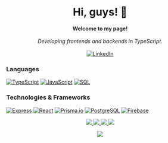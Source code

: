 <h1 align="center">Hi, guys! 👋</h1>

<p align="center">
    <b>Welcome to my page!</b><br><br>
    <i>
        Developing frontends and backends in TypeScript.<br>
    </i><br>
    <a href="https://www.linkedin.com/in/harry-robinson-8484bb187/">
        <img src="https://img.shields.io/badge/LinkedIn-blue?style=flat-square&logo=linkedin" alt="LinkedIn">
    </a>
</p>

### Languages
[![TypeScript](https://img.shields.io/badge/typescript-black?style=for-the-badge&logo=typescript)](https://github.com/hazbob)
[![JavaScript](https://img.shields.io/badge/javascript-black?style=for-the-badge&logo=javascript)](https://github.com/hazbob)
[![SQL](https://img.shields.io/badge/sql-black?style=for-the-badge&logo=mysql)](https://github.com/hazbob)


### Technologies & Frameworks
[![Express](https://img.shields.io/badge/express-black?style=for-the-badge&logo=express)](https://github.com/hazbob)
[![React](https://img.shields.io/badge/react-black?style=for-the-badge&logo=react)](https://github.com/hazbob)
[![Prisma.io](https://img.shields.io/badge/prisma-black?style=for-the-badge&logo=prisma)](hhttps://github.com/hazbob)
[![PostgreSQL](https://img.shields.io/badge/PostgreSQL-black?style=for-the-badge&logo=postgresql)](https://github.com/hazbob)
[![Firebase](https://img.shields.io/badge/firebase-black?style=for-the-badge&logo=firebase)](https://github.com/hazbob)


<p align="center">
  <a href="https://github.com/hazbob">
    <img src="http://github-profile-summary-cards.vercel.app/api/cards/profile-details?username=hazbob&theme=transparent" />
  </a>
  <a href="https://github.com/hazbob">
    <img src="https://github-readme-streak-stats.herokuapp.com/?user=hazbob&hide_border=true&card_width=338&theme=transparent" />
  </a>
  <a href="https://github.com/hazbob">
    <img src="http://github-profile-summary-cards.vercel.app/api/cards/stats?username=hazbob&theme=transparent" />
  </a>
  <a href="https://github.com/hazbob">
    <img src="http://github-profile-summary-cards.vercel.app/api/cards/most-commit-language?username=hazbob&theme=transparent" />
  </a>
</p>

<p align="center">
  <a href="https://github.com/hazbob">
    <img src="https://komarev.com/ghpvc/?username=hazbob&color=blue&style=flat)" />
  </a>
</p>
